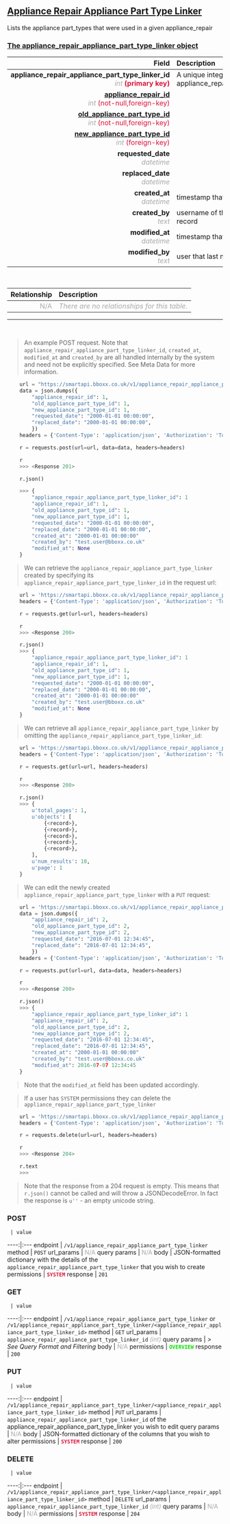 ## <u>Appliance Repair Appliance Part Type Linker</u>
Lists the appliance part_types that were used in a given appliance_repair


### <u>The appliance_repair_appliance_part_type_linker object</u>

Field | Description
------:|:------------
__appliance_repair_appliance_part_type_linker_id__ <br><font color="DarkGray">_int_</font> <font color="Crimson">__(primary key)__</font> | A unique integer identifier for each appliance_repair_appliance_part_type_linker.
__<a href="/#appliance-repair">appliance_repair_id</a>__ <br><font color="DarkGray">_int_</font> <font color="Crimson">(not-null,foreign-key)</font> | 
__<a href="/#old-appliance-part-type">old_appliance_part_type_id</a>__ <br><font color="DarkGray">_int_</font> <font color="Crimson">(not-null,foreign-key)</font> | 
__<a href="/#new-appliance-part-type">new_appliance_part_type_id</a>__ <br><font color="DarkGray">_int_</font> <font color="Crimson">(foreign-key)</font> | 
__requested_date__ <br><font color="DarkGray">_datetime_</font> <font color="Crimson"></font> | 
__replaced_date__ <br><font color="DarkGray">_datetime_</font> <font color="Crimson"></font> | 
__created_at__  <br><font color="DarkGray">_datetime_</font> | timestamp that the record was created at
__created_by__  <br><font color="DarkGray">_text_</font>| username of the user who created the record
__modified_at__ <br><font color="DarkGray">_datetime_</font>| timestamp that the record was last modified
__modified_by__ <br><font color="DarkGray">_text_</font>| user that last modified the record

<br>

Relationship | Description
-------------:|:------------
<font color="DarkGray">N/A</font> | <font color="DarkGray">_There are no relationships for this table._</font>

<hr>
<br>

> An example POST request. Note that `appliance_repair_appliance_part_type_linker_id`, `created_at`, `modified_at` and `created_by` are all handled internally by the system and need not be explicitly specified. See Meta Data for more information.

```python
    url = "https://smartapi.bboxx.co.uk/v1/appliance_repair_appliance_part_type_linker"
    data = json.dumps({
		"appliance_repair_id": 1,
		"old_appliance_part_type_id": 1,
		"new_appliance_part_type_id": 1,
		"requested_date": "2000-01-01 00:00:00",
		"replaced_date": "2000-01-01 00:00:00",
		})
    headers = {'Content-Type': 'application/json', 'Authorization': 'Token token=A_VALID_TOKEN'}

    r = requests.post(url=url, data=data, headers=headers)

    r
    >>> <Response 201>

    r.json()

    >>> {
		"appliance_repair_appliance_part_type_linker_id": 1
		"appliance_repair_id": 1,
		"old_appliance_part_type_id": 1,
		"new_appliance_part_type_id": 1,
		"requested_date": "2000-01-01 00:00:00",
		"replaced_date": "2000-01-01 00:00:00",
		"created_at": "2000-01-01 00:00:00"
		"created_by": "test.user@bboxx.co.uk"
		"modified_at": None
	}
```

> We can retrieve the `appliance_repair_appliance_part_type_linker` created by specifying its `appliance_repair_appliance_part_type_linker_id` in the request url:

```python
    url = 'https://smartapi.bboxx.co.uk/v1/appliance_repair_appliance_part_type_linker/1'
    headers = {'Content-Type': 'application/json', 'Authorization': 'Token token=A_VALID_TOKEN'}

    r = requests.get(url=url, headers=headers)

    r
    >>> <Response 200>

    r.json()
    >>> {
		"appliance_repair_appliance_part_type_linker_id": 1
		"appliance_repair_id": 1,
		"old_appliance_part_type_id": 1,
		"new_appliance_part_type_id": 1,
		"requested_date": "2000-01-01 00:00:00",
		"replaced_date": "2000-01-01 00:00:00",
		"created_at": "2000-01-01 00:00:00"
		"created_by": "test.user@bboxx.co.uk"
		"modified_at": None
	}
```

> We can retrieve all `appliance_repair_appliance_part_type_linker` by omitting the `appliance_repair_appliance_part_type_linker_id`:

```python
    url = 'https://smartapi.bboxx.co.uk/v1/appliance_repair_appliance_part_type_linker'
    headers = {'Content-Type': 'application/json', 'Authorization': 'Token token=A_VALID_TOKEN'}

    r = requests.get(url=url, headers=headers)

    r
    >>> <Response 200>

    r.json()
    >>> {
        u'total_pages': 1,
        u'objects': [
            {<record>},
            {<record>},
            {<record>},
            {<record>},
            {<record>},
        ],
        u'num_results': 10,
        u'page': 1
    }
```

> We can edit the newly created `appliance_repair_appliance_part_type_linker` with a `PUT` request:

```python
    url = 'https://smartapi.bboxx.co.uk/v1/appliance_repair_appliance_part_type_linker/1'
    data = json.dumps({
		"appliance_repair_id": 2,
		"old_appliance_part_type_id": 2,
		"new_appliance_part_type_id": 2,
		"requested_date": "2016-07-01 12:34:45",
		"replaced_date": "2016-07-01 12:34:45",
		})
    headers = {'Content-Type': 'application/json', 'Authorization': 'Token token=A_VALID_TOKEN'}

    r = requests.put(url=url, data=data, headers=headers)

    r
    >>> <Response 200>

    r.json()
    >>> {
		"appliance_repair_appliance_part_type_linker_id": 1
		"appliance_repair_id": 2,
		"old_appliance_part_type_id": 2,
		"new_appliance_part_type_id": 2,
		"requested_date": "2016-07-01 12:34:45",
		"replaced_date": "2016-07-01 12:34:45",
		"created_at": "2000-01-01 00:00:00"
		"created_by": "test.user@bboxx.co.uk"
		"modified_at": 2016-07-07 12:34:45
	}
```
> Note that the `modified_at` field has been updated accordingly.

> If a user has `SYSTEM` permissions they can delete the `appliance_repair_appliance_part_type_linker`

```python
    url = 'https://smartapi.bboxx.co.uk/v1/appliance_repair_appliance_part_type_linker/1'
    headers = {'Content-Type': 'application/json', 'Authorization': 'Token token=A_VALID_TOKEN'}

    r = requests.delete(url=url, headers=headers)

    r
    >>> <Response 204>

    r.text
    >>>
```
> Note that the response from a 204 request is empty. This means that `r.json()` cannot be called and will throw a JSONDecodeError. In fact the response is `u''` - an empty unicode string.



### POST
     | value
 ----:|:---
endpoint | `/v1/appliance_repair_appliance_part_type_linker`
method | `POST`
url_params | <font color="DarkGray">N/A</font>
query params | <font color="DarkGray">N/A</font>
body | JSON-formatted dictionary with the details of the `appliance_repair_appliance_part_type_linker` that you wish to create
permissions | <font color="Crimson">__`SYSTEM`__</font>
response | `201`

### GET
     | value
 ----:|:---
endpoint | `/v1/appliance_repair_appliance_part_type_linker` or `/v1/appliance_repair_appliance_part_type_linker/<appliance_repair_appliance_part_type_linker_id>`
method | `GET`
url_params | `appliance_repair_appliance_part_type_linker_id` <font color="DarkGray">_(int)_</font>
query params | *> See Query Format and Filtering*
body | <font color="DarkGray">N/A</font>
permissions | <font color="Jade">__`OVERVIEW`__</font>
response | `200`

### PUT
     | value
 ----:|:---
endpoint | `/v1/appliance_repair_appliance_part_type_linker/<appliance_repair_appliance_part_type_linker_id>`
method | `PUT`
url_params | `appliance_repair_appliance_part_type_linker_id` of the appliance_repair_appliance_part_type_linker you wish to edit
query params | <font color="DarkGray">N/A</font>
body | JSON-formatted dictionary of the columns that you wish to alter
permissions | <font color="Crimson">__`SYSTEM`__</font>
response | `200`

### DELETE
     | value
 ----:|:---
endpoint | `/v1/appliance_repair_appliance_part_type_linker/<appliance_repair_appliance_part_type_linker_id>`
method | `DELETE`
url_params | `appliance_repair_appliance_part_type_linker_id` <font color="DarkGray">_(int)_</font>
query params | <font color="DarkGray">N/A</font>
body | <font color="DarkGray">N/A</font>
permissions | <font color="Crimson">__`SYSTEM`__</font>
response | `204`

    